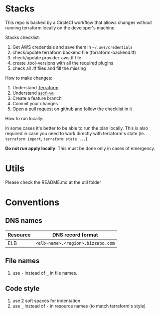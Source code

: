 # Stacks

This repo is backed by a CircleCI workflow that allows changes without running
terraform locally on the developer's machine.

Stacks checklist:
1. Get AWS credentials and save them in `~/.aws/credentials`
1. check/update terraform backend file (forraform-backend.tf)
1. check/update provider-aws.tf file
1. create .tool-versions with all the required plugins
1. check all .tf files and fill the missing <variables>

How to make changes:

1. Understand [Terraform](https://www.terraform.io/)
1. Understand [`asdf-vm`](https://github.com/asdf-vm/asdf)
1. Create a feature branch
1. Commit your changes
1. Open a pull request on github and follow the checklist in it

How to run locally:

In some cases it's better to be able to run the plan locally.
This is also required in case you need to work directly with terraform's state
(ie. `terraform import`, `terraform state ...`)

**Do not run apply locally**. This must be done only in cases of emergency.

# Utils
Please check the README.md at the util folder

# Conventions

## DNS names

| Resource | DNS record format                     |
|----------|---------------------------------------|
| ELB      | `<elb-name>.<region>.bizzabo.com` |


## File names

1. use `-` instead of `_` in file names.

## Code style

1. use 2 soft spaces for indentation
1. use `_` instead of `-` in resource names (to match terraform's style)

